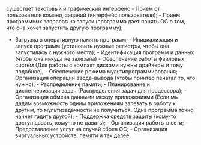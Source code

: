 существет текстовый и графический интерфейс
﻿- Прием от пользователя команд, заданий (интерфейс пользователя);
﻿﻿- Прием программных запросов на запуск (программа дает понять ОС о том, что она хочет запустить другую программу);
- Загрузка в оперативную память программ;
 ﻿﻿- Инициализация и запуск программ (установить нужные регистры, чтобы она запустилась с нужного места);
﻿﻿- Идентификация программ и данных (чтобы она никуда не залезала)
﻿﻿- Обеспечение работы файловых систем (Для работы с компакт дисками нужны драйверы и тому подобное);
﻿﻿- Обеспечение режима мультипрограммирования;
﻿﻿- Организация операций ввода-вывода (чтобы принтер печатал то, что нужно);
﻿﻿- Распределение памяти;
﻿﻿- Планирование и диспетчеризация задач (Распределения задач для процессора);
﻿﻿- Организация обмена данными между приложениями (Если мы дадим возможность одним приложениям залезать в работу к другим, то мультизадачности не получиться. Одна программа точно начнет гадить другой);
﻿﻿- Поддержка средств защиты (кому-то доступ давать, кому-то не давать);
﻿﻿- Организация работы в сети;
﻿﻿- Предоставление услуг на случай сбоев ОС;
﻿﻿- Организация виртуальных устройств, памяти и так далее.
﻿﻿